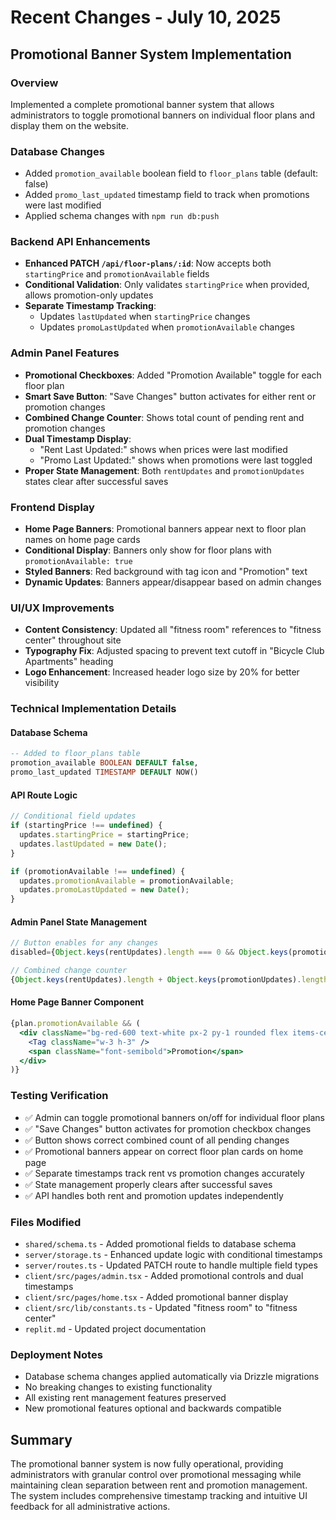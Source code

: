 # Recent Changes - July 10, 2025

## Promotional Banner System Implementation

### Overview
Implemented a complete promotional banner system that allows administrators to toggle promotional banners on individual floor plans and display them on the website.

### Database Changes
- Added `promotion_available` boolean field to `floor_plans` table (default: false)
- Added `promo_last_updated` timestamp field to track when promotions were last modified
- Applied schema changes with `npm run db:push`

### Backend API Enhancements
- **Enhanced PATCH `/api/floor-plans/:id`**: Now accepts both `startingPrice` and `promotionAvailable` fields
- **Conditional Validation**: Only validates `startingPrice` when provided, allows promotion-only updates
- **Separate Timestamp Tracking**: 
  - Updates `lastUpdated` when `startingPrice` changes
  - Updates `promoLastUpdated` when `promotionAvailable` changes

### Admin Panel Features
- **Promotional Checkboxes**: Added "Promotion Available" toggle for each floor plan
- **Smart Save Button**: "Save Changes" button activates for either rent or promotion changes
- **Combined Change Counter**: Shows total count of pending rent and promotion changes
- **Dual Timestamp Display**:
  - "Rent Last Updated:" shows when prices were last modified
  - "Promo Last Updated:" shows when promotions were last toggled
- **Proper State Management**: Both `rentUpdates` and `promotionUpdates` states clear after successful saves

### Frontend Display
- **Home Page Banners**: Promotional banners appear next to floor plan names on home page cards
- **Conditional Display**: Banners only show for floor plans with `promotionAvailable: true`
- **Styled Banners**: Red background with tag icon and "Promotion" text
- **Dynamic Updates**: Banners appear/disappear based on admin changes

### UI/UX Improvements
- **Content Consistency**: Updated all "fitness room" references to "fitness center" throughout site
- **Typography Fix**: Adjusted spacing to prevent text cutoff in "Bicycle Club Apartments" heading
- **Logo Enhancement**: Increased header logo size by 20% for better visibility

### Technical Implementation Details

#### Database Schema
```sql
-- Added to floor_plans table
promotion_available BOOLEAN DEFAULT false,
promo_last_updated TIMESTAMP DEFAULT NOW()
```

#### API Route Logic
```javascript
// Conditional field updates
if (startingPrice !== undefined) {
  updates.startingPrice = startingPrice;
  updates.lastUpdated = new Date();
}

if (promotionAvailable !== undefined) {
  updates.promotionAvailable = promotionAvailable;  
  updates.promoLastUpdated = new Date();
}
```

#### Admin Panel State Management
```javascript
// Button enables for any changes
disabled={Object.keys(rentUpdates).length === 0 && Object.keys(promotionUpdates).length === 0}

// Combined change counter
{Object.keys(rentUpdates).length + Object.keys(promotionUpdates).length}
```

#### Home Page Banner Component
```jsx
{plan.promotionAvailable && (
  <div className="bg-red-600 text-white px-2 py-1 rounded flex items-center gap-1 text-xs">
    <Tag className="w-3 h-3" />
    <span className="font-semibold">Promotion</span>
  </div>
)}
```

### Testing Verification
- ✅ Admin can toggle promotional banners on/off for individual floor plans
- ✅ "Save Changes" button activates for promotion checkbox changes
- ✅ Button shows correct combined count of all pending changes
- ✅ Promotional banners appear on correct floor plan cards on home page
- ✅ Separate timestamps track rent vs promotion changes accurately
- ✅ State management properly clears after successful saves
- ✅ API handles both rent and promotion updates independently

### Files Modified
- `shared/schema.ts` - Added promotional fields to database schema
- `server/storage.ts` - Enhanced update logic with conditional timestamps
- `server/routes.ts` - Updated PATCH route to handle multiple field types
- `client/src/pages/admin.tsx` - Added promotional controls and dual timestamps
- `client/src/pages/home.tsx` - Added promotional banner display
- `client/src/lib/constants.ts` - Updated "fitness room" to "fitness center"
- `replit.md` - Updated project documentation

### Deployment Notes
- Database schema changes applied automatically via Drizzle migrations
- No breaking changes to existing functionality
- All existing rent management features preserved
- New promotional features optional and backwards compatible

## Summary
The promotional banner system is now fully operational, providing administrators with granular control over promotional messaging while maintaining clean separation between rent and promotion management. The system includes comprehensive timestamp tracking and intuitive UI feedback for all administrative actions.